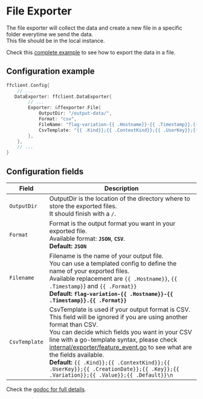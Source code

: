 # File Exporter
The file exporter will collect the data and create a new file in a specific folder everytime we send the data.  
This file should be in the local instance.

Check this [complete example](https://github.com/thomaspoignant/go-feature-flag/tree/main/examples/data_export_file) to see how to export the data in a file.

## Configuration example
```go linenums="1"
ffclient.Config{ 
    // ...
   DataExporter: ffclient.DataExporter{
        // ...
        Exporter: &ffexporter.File{
            OutputDir: "/output-data/",
            Format: "csv",
            FileName: "flag-variation-{{ .Hostname}}-{{ .Timestamp}}.{{ .Format}}",
            CsvTemplate: "{{ .Kind}};{{ .ContextKind}};{{ .UserKey}};{{ .CreationDate}};{{ .Key}};{{ .Variation}};{{ .Value}};{{ .Default}}\n"
        },
    },
    // ...
}
```

## Configuration fields

| Field  | Description  |
|---|---|
|`OutputDir`   | OutputDir is the location of the directory where to store the exported files.<br>It should finish with a `/`.  |
|`Format`   |   Format is the output format you want in your exported file.<br>Available format: **`JSON`**, **`CSV`**.<br>**Default: `JSON`** |
|`Filename`   | Filename is the name of your output file.<br>You can use a templated config to define the name of your exported files.<br>Available replacement are `{{ .Hostname}}`, `{{ .Timestamp}`} and `{{ .Format}}`<br>**Default: `flag-variation-{{ .Hostname}}-{{ .Timestamp}}.{{ .Format}}`**|
|`CsvTemplate`   |   CsvTemplate is used if your output format is CSV.<br>This field will be ignored if you are using another format than CSV.<br>You can decide which fields you want in your CSV line with a go-template syntax, please check [internal/exporter/feature_event.go](https://github.com/thomaspoignant/go-feature-flag/blob/main/internal/exporter/feature_event.go) to see what are the fields available.<br>**Default:** `{{ .Kind}};{{ .ContextKind}};{{ .UserKey}};{{ .CreationDate}};{{ .Key}};{{ .Variation}};{{ .Value}};{{ .Default}}\n` |

Check the [godoc for full details](https://pkg.go.dev/github.com/thomaspoignant/go-feature-flag@v0.11.0/ffexporter#File).
